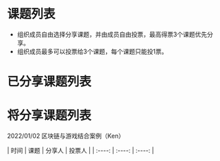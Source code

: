 # 课题列表
* 组织成员自由选择分享课题，并由成员自由投票，最高得票3个课题优先分享。
* 组织成员最多可以投票给3个课题，每个课题只能投1票。
# 已分享课题列表
# 将分享课题列表

2022/01/02 区块链与游戏结合案例（Ken） 

| 时间 | 课题 | 分享人 | 投票人 |
| :----:     | :----:            | :----: |

